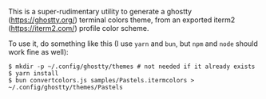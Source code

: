 This is a super-rudimentary utility to generate a ghostty (https://ghostty.org/)
terminal colors theme, from an exported iterm2 (https://iterm2.com/) profile
color scheme.

To use it, do something like this (I use `yarn` and `bun`, but `npm` and `node`
should work fine as well):
```
$ mkdir -p ~/.config/ghostty/themes # not needed if it already exists
$ yarn install
$ bun convertcolors.js samples/Pastels.itermcolors > ~/.config/ghostty/themes/Pastels
```
